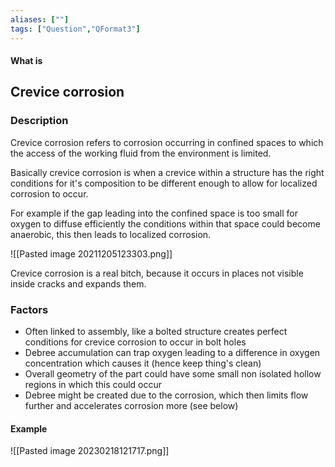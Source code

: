 ```yaml
---
aliases: [""]
tags: ["Question","QFormat3"]
---
```


#### What is
## Crevice corrosion
### Description
Crevice corrosion refers to corrosion occurring in confined spaces to which the access of the working fluid from the environment is limited.

Basically crevice corrosion is when a crevice within a structure has the right conditions for it's composition to be different enough to allow for localized corrosion to occur.

For example if the gap leading into the confined space is too small for oxygen to diffuse efficiently the conditions within that space could become anaerobic, this then leads to localized corrosion.

![[Pasted image 20211205123303.png]]

Crevice corrosion is a real bitch, because it occurs in places not visible inside cracks and expands them. 

### Factors

- Often linked to assembly, like a bolted structure creates perfect conditions for crevice corrosion to occur in bolt holes
- Debree accumulation can trap oxygen leading to a difference in oxygen concentration which causes it (hence keep thing's clean)
- Overall geometry of the part could have some small non isolated hollow regions in which this could occur
- Debree might be created due to the corrosion, which then limits flow further and accelerates corrosion more (see below)

#### Example

![[Pasted image 20230218121717.png]]


